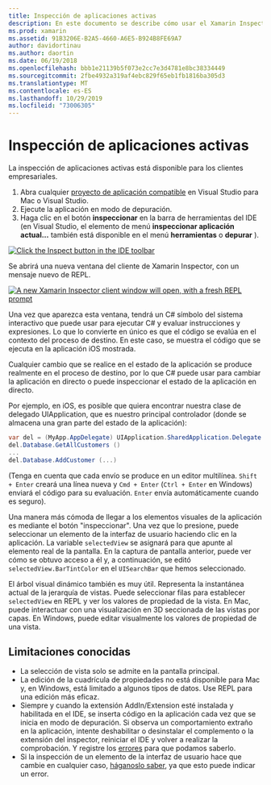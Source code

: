 ```yaml
---
title: Inspección de aplicaciones activas
description: En este documento se describe cómo usar el Xamarin Inspector para inspeccionar las aplicaciones. También se describen las limitaciones de la herramienta de Xamarin Inspector.
ms.prod: xamarin
ms.assetid: 91B3206E-B2A5-4660-A6E5-B924B8FE69A7
author: davidortinau
ms.author: daortin
ms.date: 06/19/2018
ms.openlocfilehash: bbb1e21139b5f073e2cc7e3d4781e8bc38334449
ms.sourcegitcommit: 2fbe4932a319af4ebc829f65eb1fb1816ba305d3
ms.translationtype: MT
ms.contentlocale: es-ES
ms.lasthandoff: 10/29/2019
ms.locfileid: "73006305"
---
```

# <a name="inspecting-live-applications"></a>Inspección de aplicaciones activas

La inspección de aplicaciones activas está disponible para los clientes empresariales.

1. Abra cualquier [proyecto de aplicación compatible](~/tools/inspector/install.md#supported-platforms) en Visual Studio para Mac o Visual Studio.
1. Ejecute la aplicación en modo de depuración.
1. Haga clic en el botón **inspeccionar** en la barra de herramientas del IDE (en Visual Studio, el elemento de menú **inspeccionar aplicación actual...** también está disponible en el menú **herramientas** o **depurar** ).

[![](inspect-images/mac-heres-the-button.png "Click the Inspect button in the IDE toolbar")](inspect-images/mac-heres-the-button.png#lightbox)

Se abrirá una nueva ventana del cliente de Xamarin Inspector, con un mensaje nuevo de REPL.

[![](inspect-images/inspector-0.7.0-map-inspect-small.png "A new Xamarin Inspector client window will open, with a fresh REPL prompt")](inspect-images/inspector-0.7.0-map-inspect.png#lightbox)

Una vez que aparezca esta ventana, tendrá un C# símbolo del sistema interactivo que puede usar para ejecutar C# y evaluar instrucciones y expresiones. Lo que lo convierte en único es que el código se evalúa en el contexto del proceso de destino. En este caso, se muestra el código que se ejecuta en la aplicación iOS mostrada.

Cualquier cambio que se realice en el estado de la aplicación se produce realmente en el proceso de destino, por lo que C# puede usar para cambiar la aplicación en directo o puede inspeccionar el estado de la aplicación en directo.

Por ejemplo, en iOS, es posible que quiera encontrar nuestra clase de delegado UIApplication, que es nuestro principal controlador (donde se almacena una gran parte del estado de la aplicación):

```csharp
var del = (MyApp.AppDelegate) UIApplication.SharedApplication.Delegate
del.Database.GetAllCustomers ()
...
del.Database.AddCustomer (...)
```

(Tenga en cuenta que cada envío se produce en un editor multilínea. `Shift + Enter` creará una línea nueva y `Cmd + Enter` (`Ctrl + Enter` en Windows) enviará el código para su evaluación. `Enter` envía automáticamente cuando es seguro).

Una manera más cómoda de llegar a los elementos visuales de la aplicación es mediante el botón "inspeccionar". Una vez que lo presione, puede seleccionar un elemento de la interfaz de usuario haciendo clic en la aplicación. La variable `selectedView` se asignará para que apunte al elemento real de la pantalla. En la captura de pantalla anterior, puede ver cómo se obtuvo acceso a él y, a continuación, se editó `selectedView.BarTintColor` en el `UISearchBar` que hemos seleccionado.

El árbol visual dinámico también es muy útil. Representa la instantánea actual de la jerarquía de vistas. Puede seleccionar filas para establecer `selectedView` en REPL y ver los valores de propiedad de la vista. En Mac, puede interactuar con una visualización en 3D seccionada de las vistas por capas. En Windows, puede editar visualmente los valores de propiedad de una vista.

## <a name="known-limitations"></a>Limitaciones conocidas

- La selección de vista solo se admite en la pantalla principal.
- La edición de la cuadrícula de propiedades no está disponible para Mac y, en Windows, está limitado a algunos tipos de datos. Use REPL para una edición más eficaz.
- Siempre y cuando la extensión AddIn/Extension esté instalada y habilitada en el IDE, se inserta código en la aplicación cada vez que se inicia en modo de depuración. Si observa un comportamiento extraño en la aplicación, intente deshabilitar o desinstalar el complemento o la extensión del inspector, reiniciar el IDE y volver a realizar la comprobación. Y registre los [errores](~/tools/inspector/install.md#reporting-bugs) para que podamos saberlo.
- Si la inspección de un elemento de la interfaz de usuario hace que cambie en cualquier caso, [háganoslo saber](~/tools/inspector/install.md#reporting-bugs), ya que esto puede indicar un error.
